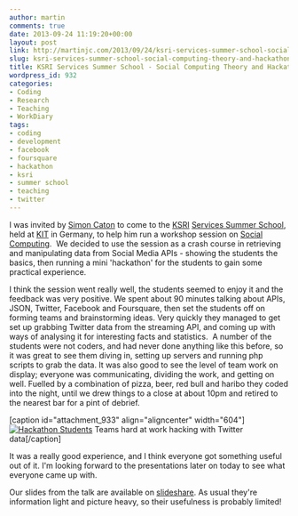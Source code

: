 ```yaml
---
author: martin
comments: true
date: 2013-09-24 11:19:20+00:00
layout: post
link: http://martinjc.com/2013/09/24/ksri-services-summer-school-social-computing-theory-and-hackathon/
slug: ksri-services-summer-school-social-computing-theory-and-hackathon
title: KSRI Services Summer School - Social Computing Theory and Hackathon
wordpress_id: 932
categories:
- Coding
- Research
- Teaching
- WorkDiary
tags:
- coding
- development
- facebook
- foursquare
- hackathon
- ksri
- summer school
- teaching
- twitter
---
```


I was invited by [Simon Caton](http://www.ksri.kit.edu/Default.aspx?PageId=691&lang=en) to come to the [KSRI](http://www.ksri.kit.edu/Default.aspx?lang=en) [Services Summer School](http://service-summer.ksri.kit.edu/62.php), held at [KIT](http://www.kit.edu/index.php) in Germany, to help him run a workshop session on [Social Computing](http://service-summer.ksri.kit.edu/104.php).  We decided to use the session as a crash course in retrieving and manipulating data from Social Media APIs - showing the students the basics, then running a mini 'hackathon' for the students to gain some practical experience.

I think the session went really well, the students seemed to enjoy it and the feedback was very positive. We spent about 90 minutes talking about APIs, JSON, Twitter, Facebook and Foursquare, then set the students off on forming teams and brainstorming ideas. Very quickly they managed to get set up grabbing Twitter data from the streaming API, and coming up with ways of analysing it for interesting facts and statistics.  A number of the students were not coders, and had never done anything like this before, so it was great to see them diving in, setting up servers and running php scripts to grab the data. It was also good to see the level of team work on display; everyone was communicating, dividing the work, and getting on well. Fuelled by a combination of pizza, beer, red bull and haribo they coded into the night, until we drew things to a close at about 10pm and retired to the nearest bar for a pint of debrief.

[caption id="attachment_933" align="aligncenter" width="604"][![Hackathon Students](http://martinjc.com/wp-content/uploads/2013/09/2013-09-23-18.03.23-1024x768.jpg)](http://martinjc.com/wp-content/uploads/2013/09/2013-09-23-18.03.23.jpg) Teams hard at work hacking with Twitter data[/caption]

It was a really good experience, and I think everyone got something useful out of it. I'm looking forward to the presentations later on today to see what everyone came up with.

Our slides from the talk are available on [slideshare](http://www.slideshare.net/karlsruheserviceresearchinstitute/social-computing-analysing-social-media-theory-and-hackathon). As usual they're information light and picture heavy, so their usefulness is probably limited!
